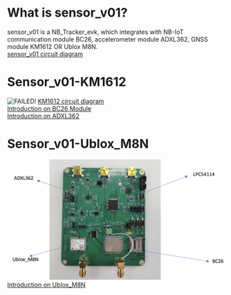 # What is sensor_v01?
sensor_v01 is a NB_Tracker_evk, which integrates with NB-IoT communication module BC26, accelerometer module ADXL362, GNSS module KM1612 OR Ublox M8N.\
[sensor_v01 circuit diagram]()
# Sensor_v01-KM1612
![FAILED!](../../Figures/sensor_v01_hardware1.JPEG)
[KM1612 circuit diagram]()\
[Introduction on BC26 Module]()\
[Introduction on ADXL362]()
# Sensor_v01-Ublox_M8N
![FAILED!](../Figures/sensor_v01_hardware2.JPEG)
[Introduction on Ublox_M8N]()
